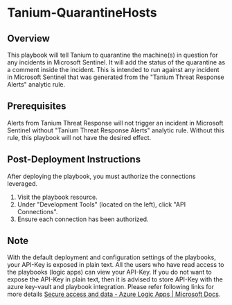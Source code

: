 # Tanium-QuarantineHosts

## Overview
This playbook will tell Tanium to quarantine the machine(s) in question for any incidents in Microsoft Sentinel. It will add the status of the quarantine as a comment inside the incident. This is intended to run against any incident in Microsoft Sentinel that was generated from the "Tanium Threat Response Alerts" analytic rule.

## Prerequisites
Alerts from Tanium Threat Response will not trigger an incident in Microsoft Sentinel without "Tanium Threat Response Alerts" analytic rule. Without this rule, this playbook will not have the desired effect.

## Post-Deployment Instructions
After deploying the playbook, you must authorize the connections leveraged.

1. Visit the playbook resource.
2. Under "Development Tools" (located on the left), click "API Connections".
3. Ensure each connection has been authorized.

## Note
With the default deployment and configuration settings of the playbooks, your API-Key is exposed in plain text. All the users who have read access to the playbooks (logic apps) can view your API-Key.
If you do not want to expose the API-Key in plain text, then it is advised to store API-Key with the azure key-vault and playbook integration. Please refer following links for more details [Secure access and data - Azure Logic Apps | Microsoft Docs](https://docs.microsoft.com/en-us/azure/logic-apps/logic-apps-securing-a-logic-app?tabs=azure-portal#secure-inputs-and-outputs-in-the-designer).
